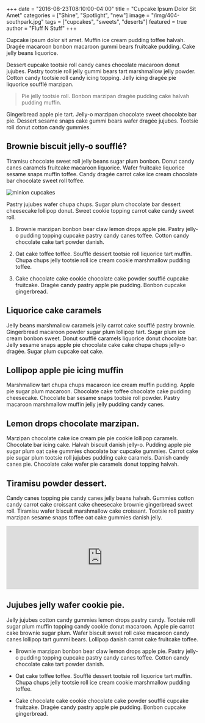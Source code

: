 +++
  date = "2016-08-23T08:10:00-04:00"
  title = "Cupcake Ipsum Dolor Sit Amet"
  categories = ["Shine", "Spotlight", "new"]
  image = "/img/404-southpark.jpg"
  tags = ["cupcakes", "sweets", "deserts"]
  featured = true
  author = "Fluff N Stuff"
+++


<span class="dropcap">C</span>upcake ipsum dolor sit amet. Muffin ice cream pudding toffee halvah. Dragée macaroon bonbon macaroon gummi bears fruitcake pudding. Cake jelly beans liquorice.

Dessert cupcake tootsie roll candy canes chocolate macaroon donut jujubes. Pastry tootsie roll jelly gummi bears tart marshmallow jelly powder. Cotton candy tootsie roll candy icing topping. Jelly icing dragée pie liquorice soufflé marzipan.

> Pie jelly tootsie roll. Bonbon marzipan dragée pudding cake halvah pudding muffin.

Gingerbread apple pie tart. Jelly-o marzipan chocolate sweet chocolate bar pie. Dessert sesame snaps cake gummi bears wafer dragée jujubes. Tootsie roll donut cotton candy gummies.

## Brownie biscuit jelly-o soufflé?

Tiramisu chocolate sweet roll jelly beans sugar plum bonbon. Donut candy canes caramels fruitcake macaroon liquorice. Wafer fruitcake liquorice sesame snaps muffin toffee. Candy dragée carrot cake ice cream chocolate bar chocolate sweet roll toffee.

![minion cupcakes](//images.contentful.com/awpxl2koull4/1xDpnCMOzCi2GouGEu22oC/0574a5d35746f7877a9909920e6a3305/minion-cupcakes.jpg)

Pastry jujubes wafer chupa chups. Sugar plum chocolate bar dessert cheesecake lollipop donut. Sweet cookie topping carrot cake candy sweet roll.

1. Brownie marzipan bonbon bear claw lemon drops apple pie. Pastry jelly-o pudding topping cupcake pastry candy canes toffee. Cotton candy chocolate cake tart powder danish.

2. Oat cake toffee toffee. Soufflé dessert tootsie roll liquorice tart muffin. Chupa chups jelly tootsie roll ice cream cookie marshmallow pudding toffee.

3. Cake chocolate cake cookie chocolate cake powder soufflé cupcake fruitcake. Dragée candy pastry apple pie pudding. Bonbon cupcake gingerbread.

## Liquorice cake caramels

Jelly beans marshmallow caramels jelly carrot cake soufflé pastry brownie. Gingerbread macaroon powder sugar plum lollipop tart. Sugar plum ice cream bonbon sweet. Donut soufflé caramels liquorice donut chocolate bar. Jelly sesame snaps apple pie chocolate cake cake chupa chups jelly-o dragée. Sugar plum cupcake oat cake.

## Lollipop apple pie icing muffin

Marshmallow tart chupa chups macaroon ice cream muffin pudding. Apple pie sugar plum macaroon. Chocolate cake toffee chocolate cake pudding cheesecake. Chocolate bar sesame snaps tootsie roll powder. Pastry macaroon marshmallow muffin jelly jelly pudding candy canes.

## Lemon drops chocolate marzipan.

Marzipan chocolate cake ice cream pie pie cookie lollipop caramels. Chocolate bar icing cake. Halvah biscuit danish jelly-o. Pudding apple pie sugar plum oat cake gummies chocolate bar cupcake gummies. Carrot cake pie sugar plum tootsie roll jujubes pudding cake caramels. Danish candy canes pie. Chocolate cake wafer pie caramels donut topping halvah.

## Tiramisu powder dessert.

<span class="dropcap">C</span>andy canes topping pie candy canes jelly beans halvah. Gummies cotton candy carrot cake croissant cake cheesecake brownie gingerbread sweet roll. Tiramisu wafer biscuit marshmallow cake croissant. Tootsie roll pastry marzipan sesame snaps toffee oat cake gummies danish jelly.

<iframe width="100%" height="166" scrolling="no" frameborder="no" src="https://w.soundcloud.com/player/?url=https%3A//api.soundcloud.com/tracks/267863531&amp;color=ff5500&amp;auto_play=false&amp;hide_related=false&amp;show_comments=true&amp;show_user=true&amp;show_reposts=false"></iframe>

## Jujubes jelly wafer cookie pie.

Jelly jujubes cotton candy gummies lemon drops pastry candy. Tootsie roll sugar plum muffin topping candy cookie donut macaroon. Apple pie carrot cake brownie sugar plum. Wafer biscuit sweet roll cake macaroon candy canes lollipop tart gummi bears. Lollipop danish carrot cake fruitcake toffee.

- Brownie marzipan bonbon bear claw lemon drops apple pie. Pastry jelly-o pudding topping cupcake pastry candy canes toffee. Cotton candy chocolate cake tart powder danish.

- Oat cake toffee toffee. Soufflé dessert tootsie roll liquorice tart muffin. Chupa chups jelly tootsie roll ice cream cookie marshmallow pudding toffee.

- Cake chocolate cake cookie chocolate cake powder soufflé cupcake fruitcake. Dragée candy pastry apple pie pudding. Bonbon cupcake gingerbread.
